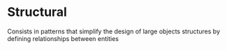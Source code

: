 # Structural

Consists in patterns that simplify the design of large objects structures by defining 
relationships between entities